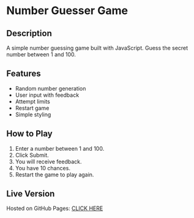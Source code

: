 # Number Guesser Game

## Description
A simple number guessing game built with JavaScript. Guess the secret number between 1 and 100.

## Features
- Random number generation
- User input with feedback
- Attempt limits
- Restart game
- Simple styling

## How to Play
1. Enter a number between 1 and 100.
2. Click Submit.
3. You will receive feedback.
4. You have 10 chances.
5. Restart the game to play again.

## Live Version
Hosted on GitHub Pages: [CLICK HERE](https://yourusername.github.io/number-guesser-game/)
